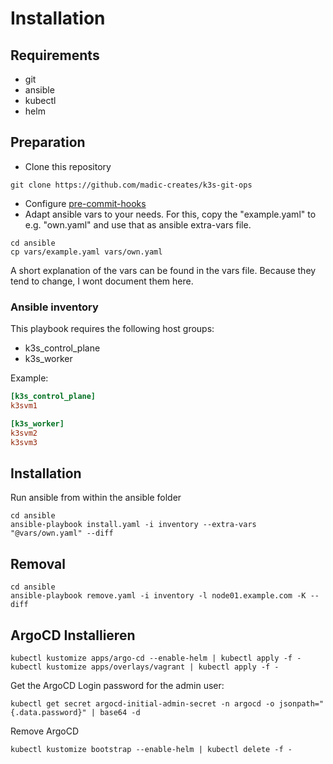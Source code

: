 # Installation

## Requirements

- git
- ansible
- kubectl
- helm

## Preparation

- Clone this repository

```shell
git clone https://github.com/madic-creates/k3s-git-ops
```

- Configure [pre-commit-hooks](pre-commit-hooks.md)
- Adapt ansible vars to your needs. For this, copy the "example.yaml" to e.g. "own.yaml" and use that as ansible extra-vars file.

```shell
cd ansible
cp vars/example.yaml vars/own.yaml
```

A short explanation of the vars can be found in the vars file. Because they tend to change, I wont document them here.

### Ansible inventory

This playbook requires the following host groups:

- k3s_control_plane
- k3s_worker

Example:

```ini
[k3s_control_plane]
k3svm1

[k3s_worker]
k3svm2
k3svm3
```

## Installation

Run ansible from within the ansible folder

```shell
cd ansible
ansible-playbook install.yaml -i inventory --extra-vars "@vars/own.yaml" --diff
```

## Removal

```shell
cd ansible
ansible-playbook remove.yaml -i inventory -l node01.example.com -K --diff
```

## ArgoCD Installieren

```shell
kubectl kustomize apps/argo-cd --enable-helm | kubectl apply -f -
kubectl kustomize apps/overlays/vagrant | kubectl apply -f -
```

Get the ArgoCD Login password for the admin user:

```shell
kubectl get secret argocd-initial-admin-secret -n argocd -o jsonpath="{.data.password}" | base64 -d
```

Remove ArgoCD

```shell
kubectl kustomize bootstrap --enable-helm | kubectl delete -f -
```
